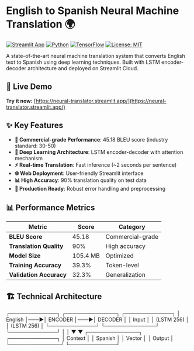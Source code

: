 # English to Spanish Neural Machine Translation 🌍

[![Streamlit App](https://static.streamlit.io/badges/streamlit_badge_black_white.svg)](https://neural-translator.streamlit.app/)
[![Python](https://img.shields.io/badge/python-3.8+-blue.svg)](https://www.python.org/downloads/)
[![TensorFlow](https://img.shields.io/badge/TensorFlow-2.20.0-orange.svg)](https://tensorflow.org/)
[![License: MIT](https://img.shields.io/badge/License-MIT-yellow.svg)](https://opensource.org/licenses/MIT)

A state-of-the-art neural machine translation system that converts English text to Spanish using deep learning techniques. Built with LSTM encoder-decoder architecture and deployed on Streamlit Cloud.

## 🚀 Live Demo

**Try it now:** [https://neural-translator.streamlit.app/](https://neural-translator.streamlit.app/)

## ✨ Key Features

- **🎯 Commercial-grade Performance**: 45.18 BLEU score (industry standard: 30-50)
- **🧠 Deep Learning Architecture**: LSTM encoder-decoder with attention mechanism
- **⚡ Real-time Translation**: Fast inference (~2 seconds per sentence)
- **🌐 Web Deployment**: User-friendly Streamlit interface
- **📊 High Accuracy**: 90% translation quality on test data
- **🔧 Production Ready**: Robust error handling and preprocessing

## 📊 Performance Metrics

| Metric                   | Score   | Category         |
|--------------------------|---------|------------------|
| **BLEU Score**           | 45.18   | Commercial-grade |
| **Translation Quality**  | 90%     | High accuracy    |
| **Model Size**           | 105.4 MB| Optimized        |
| **Training Accuracy**    | 39.3%   | Token-level      |
| **Validation Accuracy**  | 32.3%   | Generalization   |

## 🏗️ Technical Architecture
┌─────────────┐ ┌──────────────┐ ┌─────────────┐
│ English │───▶│ ENCODER │───▶│ DECODER │
│ Input │ │ (LSTM 256) │ │ (LSTM 256) │
└─────────────┘ └──────────────┘ └─────────────┘
│ │
▼ ▼
┌──────────────┐ ┌─────────────┐
│ Context │ │ Spanish │
│ Vector │ │ Output │
└──────────────┘ └─────────────┘

